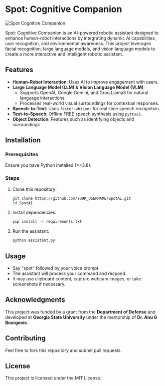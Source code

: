 # Spot: Cognitive Companion

![Spot Cognitive Companion](01-23_Presentation.png)

Spot: Cognitive Companion is an AI-powered robotic assistant designed to enhance human-robot interactions by integrating dynamic AI capabilities, user recognition, and environmental awareness. This project leverages facial recognition, large language models, and vision language models to create a more interactive and intelligent robotic assistant.

## Features
- **Human-Robot Interaction**: Uses AI to improve engagement with users.
- **Large Language Model (LLM) & Vision Language Model (VLM)**:
  - Supports OpenAI, Google Gemini, and Groq Llama3 for natural language interactions.
  - Processes real-world visual surroundings for contextual responses.
- **Speech-to-Text**: Uses `faster-whisper` for real-time speech recognition.
- **Text-to-Speech**: Offline FREE speech synthesis using `pyttsx3`.
- **Object Detection**: Features such as identifying objects and surroundings

## Installation

### Prerequisites
Ensure you have Python installed (>=3.8).

### Steps
1. Clone this repository:
   ```sh
   git clone https://github.com/YOUR_USERNAME/SpotAI.git
   cd SpotAI
   ```
2. Install dependencies:
   ```sh
   pip install -r requirements.txt
   ```
3. Run the assistant:
   ```sh
   python assistant.py
   ```

## Usage
- Say "spot" followed by your voice prompt.
- The assistant will process your command and respond.
- It may use clipboard content, capture webcam images, or take screenshots if necessary.

## Acknowledgments
This project was funded by a grant from the **Department of Defense** and developed at **Georgia State University** under the mentorship of **Dr. Anu G Bourgeois**.

## Contributing
Feel free to fork this repository and submit pull requests.

## License
This project is licensed under the MIT License.

